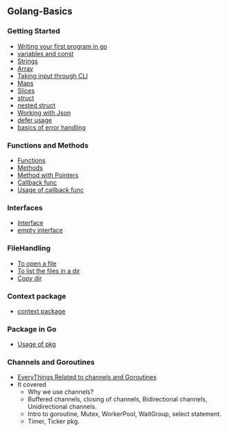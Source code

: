 ## Golang-Basics

### Getting Started <br/>
   - [Writing your first program in go](https://github.com/ishan16696/Golang-Basics/blob/main/1.Intro.go)
   - [variables and const](https://github.com/ishan16696/Golang-Basics/blob/main/2.variable.go)
   - [Strings](https://github.com/ishan16696/Golang-Basics/blob/main/3.string.go)
   - [Array](https://github.com/ishan16696/Golang-Basics/blob/main/4.array.go)
   - [Taking input through CLI](https://github.com/ishan16696/Golang-Basics/blob/main/5.input_from_cli.go)
   - [Maps](https://github.com/ishan16696/Golang-Basics/blob/main/6.maps.go)
   - [Slices](https://github.com/ishan16696/Golang-Basics/blob/main/8.slices.go)
   - [struct](https://github.com/ishan16696/Golang-Basics/blob/main/7.struct.go)
   - [nested struct](https://github.com/ishan16696/Golang-Basics/blob/main/7.1.nestedStruct.go)
   - [Working with Json](https://github.com/ishan16696/Golang-Basics/blob/main/10.json.go)
   - [defer usage](https://github.com/ishan16696/Golang-Basics/blob/main/11.defer.go)
   - [basics of error handling](https://github.com/ishan16696/Golang-Basics/blob/main/9.error.go)

### Functions and Methods
   - [Functions](https://github.com/ishan16696/Golang-Basics/blob/main/functionAndmethods/3.function.go)
   - [Methods](https://github.com/ishan16696/Golang-Basics/blob/main/functionAndmethods/1.methods.go)
   - [Method with Pointers](https://github.com/ishan16696/Golang-Basics/blob/main/functionAndmethods/2.methods_with_pointers.go)
   - [Callback func](https://github.com/ishan16696/Golang-Basics/blob/main/functionAndmethods/4.callback.go)
   - [Usage of callback func](https://github.com/ishan16696/Golang-Basics/blob/main/functionAndmethods/5.callback.go)

### Interfaces
  - [Interface](https://github.com/ishan16696/Golang-Basics/tree/main/interface)
  - [empty interface](https://github.com/ishan16696/Golang-Basics/blob/main/interface/4.emptyInterface.go)

### FileHandling
   - [To open a file](https://github.com/ishan16696/Golang-Basics/blob/main/FileHandling/openfile.go)
   - [To list the files in a dir](https://github.com/ishan16696/Golang-Basics/blob/main/FileHandling/listDir.go)
   - [Copy dir](https://github.com/ishan16696/Golang-Basics/blob/main/FileHandling/copy_dir.go)

### Context package
   - [context package](https://github.com/ishan16696/Golang-Basics/tree/main/context_pkg)

### Package in Go
   - [Usage of pkg](https://github.com/ishan16696/Golang-Basics/tree/main/package_examples/src)

### Channels and Goroutines
  - [EveryThings Related to channels and Goroutines](https://github.com/ishan16696/Golang-Basics/tree/main/channels%20and%20goroutines)
  - It covered
     * Why we use channels?
     * Buffered channels, closing of channels, Bidirectional channels, Unidirectional channels.
     * Intro to goroutine, Mutex, WorkerPool, WaitGroup, select statement.
     * Timer, Ticker pkg.
    
